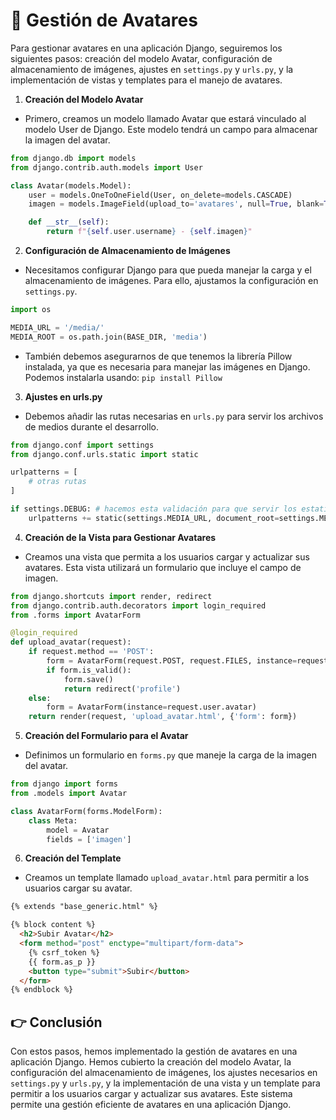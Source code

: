 # 🎯 Gestión de Avatares
Para gestionar avatares en una aplicación Django, seguiremos los siguientes pasos: creación del modelo Avatar, configuración de almacenamiento de imágenes, ajustes en `settings.py` y `urls.py`, y la implementación de vistas y templates para el manejo de avatares.

1. **Creación del Modelo Avatar**
- Primero, creamos un modelo llamado Avatar que estará vinculado al modelo User de Django. Este modelo tendrá un campo para almacenar la imagen del avatar.

```python
from django.db import models
from django.contrib.auth.models import User

class Avatar(models.Model):
    user = models.OneToOneField(User, on_delete=models.CASCADE)
    imagen = models.ImageField(upload_to='avatares', null=True, blank=True)

    def __str__(self):
        return f"{self.user.username} - {self.imagen}"
```

2. **Configuración de Almacenamiento de Imágenes**
- Necesitamos configurar Django para que pueda manejar la carga y el almacenamiento de imágenes. Para ello, ajustamos la configuración en `settings.py`.

```python 
import os

MEDIA_URL = '/media/'
MEDIA_ROOT = os.path.join(BASE_DIR, 'media')
```

- También debemos asegurarnos de que tenemos la librería Pillow instalada, ya que es necesaria para manejar las imágenes en Django. Podemos instalarla usando: `pip install Pillow`

3. **Ajustes en urls.py**
- Debemos añadir las rutas necesarias en `urls.py` para servir los archivos de medios durante el desarrollo.
```python 
from django.conf import settings
from django.conf.urls.static import static

urlpatterns = [
    # otras rutas
]

if settings.DEBUG: # hacemos esta validación para que servir los estaticos desde django solo en desarrollo
    urlpatterns += static(settings.MEDIA_URL, document_root=settings.MEDIA_ROOT)
```

4. **Creación de la Vista para Gestionar Avatares**
- Creamos una vista que permita a los usuarios cargar y actualizar sus avatares. Esta vista utilizará un formulario que incluye el campo de imagen.
```python 
from django.shortcuts import render, redirect
from django.contrib.auth.decorators import login_required
from .forms import AvatarForm

@login_required
def upload_avatar(request):
    if request.method == 'POST':
        form = AvatarForm(request.POST, request.FILES, instance=request.user.avatar)
        if form.is_valid():
            form.save()
            return redirect('profile')
    else:
        form = AvatarForm(instance=request.user.avatar)
    return render(request, 'upload_avatar.html', {'form': form})
```

5. **Creación del Formulario para el Avatar**
- Definimos un formulario en `forms.py` que maneje la carga de la imagen del avatar.
```python 
from django import forms
from .models import Avatar

class AvatarForm(forms.ModelForm):
    class Meta:
        model = Avatar
        fields = ['imagen']
```

6. **Creación del Template**
- Creamos un template llamado `upload_avatar.html` para permitir a los usuarios cargar su avatar.
```html
{% extends "base_generic.html" %}

{% block content %}
  <h2>Subir Avatar</h2>
  <form method="post" enctype="multipart/form-data">
    {% csrf_token %}
    {{ form.as_p }}
    <button type="submit">Subir</button>
  </form>
{% endblock %}
```

## 👉 Conclusión
Con estos pasos, hemos implementado la gestión de avatares en una aplicación Django. Hemos cubierto la creación del modelo Avatar, la configuración del almacenamiento de imágenes, los ajustes necesarios en `settings.py` y `urls.py`, y la implementación de una vista y un template para permitir a los usuarios cargar y actualizar sus avatares. Este sistema permite una gestión eficiente de avatares en una aplicación Django.